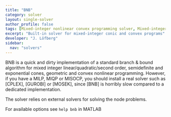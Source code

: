 ```yaml
---
title: "BNB"
category: solver
layout: single-solver
author_profile: false
tags: [Mixed-integer nonlinear convex programming solver, Mixed-integer conic programming solver, Mixed-integer linear programming solver, Mixed-integer quadratic programming solver, Mixed-integer convex programming solver]
excerpt: "Built-in solver for mixed-integer conic and convex programs"
developer: "J. Löfberg"
sidebar:
  nav: "solvers"
---
```

BNB is a quick and dirty implementation of a standard branch & bound algorithm for mixed integer linear/quadratic/second order, semidefinite and exponential cones, geometric and convex nonlinear programming. However, if you have a MILP, MIQP or MISOCP, you should install a real solver such as [CPLEX], [GUROBI] or [MOSEK], since [BNB] is horribly slow compared to a dedicated implementation.

The solver relies on external solvers for solving the node problems.

For available options see `help bnb` in MATLAB
